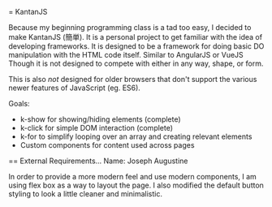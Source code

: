 = KantanJS

Because my beginning programming class is a tad too easy, I decided to make
KantanJS (簡単). It is a personal project to get familiar with the idea of
developing frameworks. It is designed to be a framework for doing basic DO
manipulation with the HTML code itself. Similar to AngularJS or VueJS
Though it is not designed to compete with either in any way, shape, or form.

This is also *not* designed for older browsers that don't support the various
newer features of JavaScript (eg. ES6).

Goals:
* k-show for showing/hiding elements (complete)
* k-click for simple DOM interaction (complete)
* k-for to simplify looping over an array and creating relevant elements
* Custom components for content used across pages

== External Requirements...
Name: Joseph Augustine

In order to provide a more modern feel and use modern components, I am using
flex box as a way to layout the page. I also modified the default button
styling to look a little cleaner and minimalistic.
